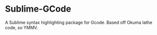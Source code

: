 # Sublime-GCode
A Sublime syntax highlighting package for Gcode. Based off Okuma lathe code, so YMMV.
